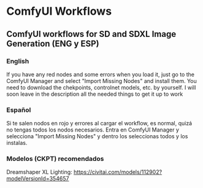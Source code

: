 # ComfyUI Workflows
## ComfyUI workflows for SD and SDXL Image Generation (ENG y ESP)
### English

If you have any red nodes and some errors when you load it, just go to the ComfyUI Manager and select "Import Missing Nodes" and install them. You need to download the chekpoints, controlnet models, etc. by yourself. I will soon leave in the description all the needed things to get it up to work


### Español

Si te salen nodos en rojo y errores al cargar el workflow, es normal, quizá no tengas todos los nodos necesarios. Entra en ComfyUI Manager y selecciona "Import Missing Nodes" y dentro los seleccionas todos y los instalas.

### Modelos (CKPT) recomendados

Dreamshaper XL Lighting: https://civitai.com/models/112902?modelVersionId=354657
